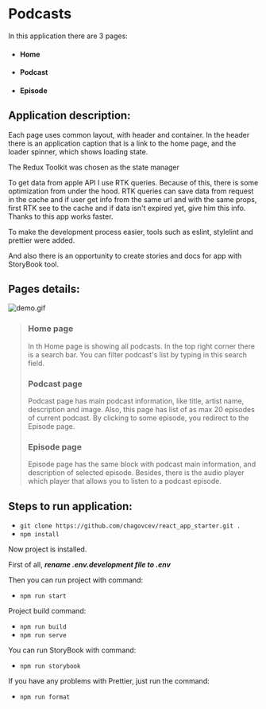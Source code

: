 # Podcasts

In this application there are 3 pages:

- #### Home
- #### Podcast
- #### Episode

## Application description:

Each page uses common layout, with header and container. In the header there is an application caption that is a link to the home page, and the loader spinner, which shows loading state.

The Redux Toolkit was chosen as the state manager

To get data from apple API I use RTK queries. Because of this, there is some optimization from under the hood. RTK queries can save data from request in the cache and if user get info from the same url and with the same props, first RTK see to the cache and if data isn't expired yet, give him this info. Thanks to this app works faster.

To make the development process easier, tools such as eslint, stylelint and prettier were added.

And also there is an opportunity to create stories and docs for app with StoryBook tool.

## Pages details:

![demo.gif](https://github.com/chagovcev/podcasts_apple/blob/develop/demo.gif)

> ### Home page 
> In th Home page is showing all podcasts. In the top right corner there is a search bar. You can filter podcast's list by typing in this search field.
>
> ### Podcast page
> Podcast page has main podcast information, like title, artist name, description and image. Also, this page has list of as max 20 episodes of current podcast. By clicking to some episode, you redirect to the Episode page.
>
> ### Episode page
> Episode page has the same block with podcast main information, and description of selected episode. Besides, there is the audio player which player that allows you to listen to a podcast episode.


## Steps to run application:


- `git clone https://github.com/chagovcev/react_app_starter.git .`
- `npm install`

Now project is installed.

First of all, ***rename .env.development file to .env***

Then you can run project with command:
- `npm run start`

Project build command:
- `npm run build`
- `npm run serve`

You can run StoryBook with command:
- `npm run storybook`

If you have any problems with Prettier, just run the command:
- `npm run format`